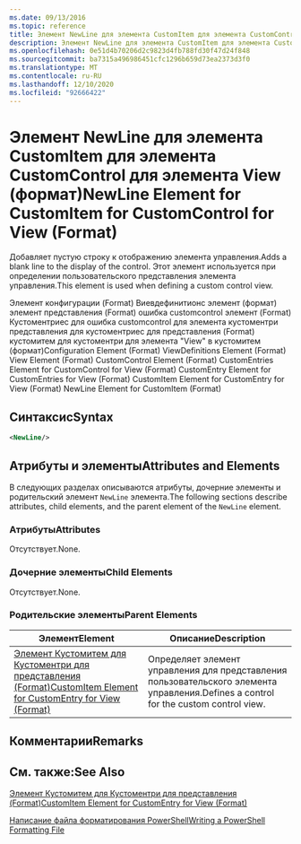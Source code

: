 ```yaml
---
ms.date: 09/13/2016
ms.topic: reference
title: Элемент NewLine для элемента CustomItem для элемента CustomControl для элемента View (формат)
description: Элемент NewLine для элемента CustomItem для элемента CustomControl для элемента View (формат)
ms.openlocfilehash: 0e51d4b70206d2c9823d4fb788fd30f47d24f848
ms.sourcegitcommit: ba7315a496986451cfc1296b659d73ea2373d3f0
ms.translationtype: MT
ms.contentlocale: ru-RU
ms.lasthandoff: 12/10/2020
ms.locfileid: "92666422"
---
```

# <a name="newline-element-for-customitem-for-customcontrol-for-view-format"></a><span data-ttu-id="0ee80-103">Элемент NewLine для элемента CustomItem для элемента CustomControl для элемента View (формат)</span><span class="sxs-lookup"><span data-stu-id="0ee80-103">NewLine Element for CustomItem for CustomControl for View (Format)</span></span>

<span data-ttu-id="0ee80-104">Добавляет пустую строку к отображению элемента управления.</span><span class="sxs-lookup"><span data-stu-id="0ee80-104">Adds a blank line to the display of the control.</span></span> <span data-ttu-id="0ee80-105">Этот элемент используется при определении пользовательского представления элемента управления.</span><span class="sxs-lookup"><span data-stu-id="0ee80-105">This element is used when defining a custom control view.</span></span>

<span data-ttu-id="0ee80-106">Элемент конфигурации (Format) Виевдефинитионс элемент (формат) элемент представления (Format) ошибка customcontrol элемент (Format) Кустоментриес для ошибка customcontrol для элемента кустоментри представления для кустоментриес для представления (Format) кустомитем для кустоментри для элемента "View" в кустомитем (формат)</span><span class="sxs-lookup"><span data-stu-id="0ee80-106">Configuration Element (Format) ViewDefinitions Element (Format) View Element (Format) CustomControl Element (Format) CustomEntries Element for CustomControl for View (Format) CustomEntry Element for CustomEntries for View (Format) CustomItem Element for CustomEntry for View (Format) NewLine Element for CustomItem (Format)</span></span>

## <a name="syntax"></a><span data-ttu-id="0ee80-107">Синтаксис</span><span class="sxs-lookup"><span data-stu-id="0ee80-107">Syntax</span></span>

```xml
<NewLine/>
```

## <a name="attributes-and-elements"></a><span data-ttu-id="0ee80-108">Атрибуты и элементы</span><span class="sxs-lookup"><span data-stu-id="0ee80-108">Attributes and Elements</span></span>

<span data-ttu-id="0ee80-109">В следующих разделах описываются атрибуты, дочерние элементы и родительский элемент `NewLine` элемента.</span><span class="sxs-lookup"><span data-stu-id="0ee80-109">The following sections describe attributes, child elements, and the parent element of the `NewLine` element.</span></span>

### <a name="attributes"></a><span data-ttu-id="0ee80-110">Атрибуты</span><span class="sxs-lookup"><span data-stu-id="0ee80-110">Attributes</span></span>

<span data-ttu-id="0ee80-111">Отсутствует.</span><span class="sxs-lookup"><span data-stu-id="0ee80-111">None.</span></span>

### <a name="child-elements"></a><span data-ttu-id="0ee80-112">Дочерние элементы</span><span class="sxs-lookup"><span data-stu-id="0ee80-112">Child Elements</span></span>

<span data-ttu-id="0ee80-113">Отсутствует.</span><span class="sxs-lookup"><span data-stu-id="0ee80-113">None.</span></span>

### <a name="parent-elements"></a><span data-ttu-id="0ee80-114">Родительские элементы</span><span class="sxs-lookup"><span data-stu-id="0ee80-114">Parent Elements</span></span>

|<span data-ttu-id="0ee80-115">Элемент</span><span class="sxs-lookup"><span data-stu-id="0ee80-115">Element</span></span>|<span data-ttu-id="0ee80-116">Описание</span><span class="sxs-lookup"><span data-stu-id="0ee80-116">Description</span></span>|
|-------------|-----------------|
|[<span data-ttu-id="0ee80-117">Элемент Кустомитем для Кустоментри для представления (Format)</span><span class="sxs-lookup"><span data-stu-id="0ee80-117">CustomItem Element for CustomEntry for View (Format)</span></span>](./customitem-element-for-customentry-for-customcontrol-for-view-format.md)|<span data-ttu-id="0ee80-118">Определяет элемент управления для представления пользовательского элемента управления.</span><span class="sxs-lookup"><span data-stu-id="0ee80-118">Defines a control for the custom control view.</span></span>|

## <a name="remarks"></a><span data-ttu-id="0ee80-119">Комментарии</span><span class="sxs-lookup"><span data-stu-id="0ee80-119">Remarks</span></span>

## <a name="see-also"></a><span data-ttu-id="0ee80-120">См. также:</span><span class="sxs-lookup"><span data-stu-id="0ee80-120">See Also</span></span>

[<span data-ttu-id="0ee80-121">Элемент Кустомитем для Кустоментри для представления (Format)</span><span class="sxs-lookup"><span data-stu-id="0ee80-121">CustomItem Element for CustomEntry for View (Format)</span></span>](./customitem-element-for-customentry-for-customcontrol-for-view-format.md)

[<span data-ttu-id="0ee80-122">Написание файла форматирования PowerShell</span><span class="sxs-lookup"><span data-stu-id="0ee80-122">Writing a PowerShell Formatting File</span></span>](./writing-a-powershell-formatting-file.md)
